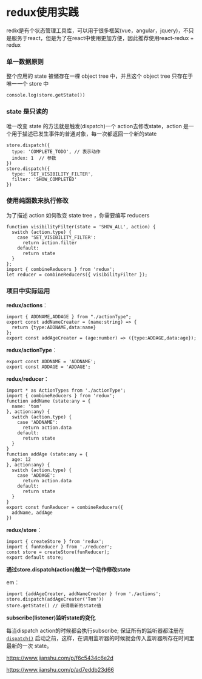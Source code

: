 # redux使用实践
redix是有个状态管理工具库，可以用于很多框架(vue，angular，jquery)，不只是服务于react，但是为了在react中使用更加方便，因此推荐使用react-redux + redux

### 单一数据原则

整个应用的 state 被储存在一棵 object tree 中，并且这个 object tree 只存在于唯一一个 store 中
```
console.log(store.getState())
```

### state 是只读的
唯一改变 state 的方法就是触发(dispatch)一个 action去修改state，action 是一个用于描述已发生事件的普通对象，每一次都返回一个新的state
```
store.dispatch({
  type: 'COMPLETE_TODO', // 表示动作
  index: 1	// 参数
})
store.dispatch({
  type: 'SET_VISIBILITY_FILTER',
  filter: 'SHOW_COMPLETED'
})
```

### 使用纯函数来执行修改
为了描述 action 如何改变 state tree ，你需要编写 reducers
```
function visibilityFilter(state = 'SHOW_ALL', action) {
  switch (action.type) {
    case 'SET_VISIBILITY_FILTER':
      return action.filter
    default:
      return state
  }
};
import { combineReducers } from 'redux';
let reducer = combineReducers({ visibilityFilter });
```

### 项目中实际运用
**redux/actions**：

```
import { ADDNAME,ADDAGE } from "./actionType";
export const addNameCreater = (name:string) => {
  return {type:ADDNAME,data:name}
};
export const addAgeCreater = (age:number) => ({type:ADDAGE,data:age});
```

**redux/actionType**：

```
export const ADDNAME = 'ADDNAME';
export const ADDAGE = 'ADDAGE';
```

**redux/reducer**：

```
import * as ActionTypes from './actionType';
import { combineReducers } from 'redux';
function addName (state:any = {
  name: 'tom'
}, action:any) {
  switch (action.type) {
    case 'ADDNAME': 
      return action.data
    default: 
      return state
  }
}
function addAge (state:any = {
  age: 12
}, action:any) {
  switch (action.type) {
    case 'ADDAGE': 
      return action.data
    default: 
      return state
  }
} 
export const funReducer = combineReducers({
  addName, addAge
})
```

**redux/store**：

```
import { createStore } from 'redux';
import { funReducer } from './reducer';
const store = createStore(funReducer);
export default store;
```

**通过store.dispatch(action)触发一个动作修改state**

em：

```
import {addAgeCreater, addNameCreater } from './actions';
store.dispatch(addAgeCreater('Tom'))
store.getState() // 获得最新的state值
```

**subscribe(listener)监听state的变化**

每当dispatch action的时候都会执行subscribe; 保证所有的监听器都注册在 [`dispatch()`](http://cn.redux.js.org/docs/api/Store.html#dispatch) 启动之前，这样，在调用监听器的时候就会传入监听器所存在时间里最新的一次 state。

 

https://www.jianshu.com/p/f6c5434c6e2d

https://www.jianshu.com/p/ad7eddb23d66